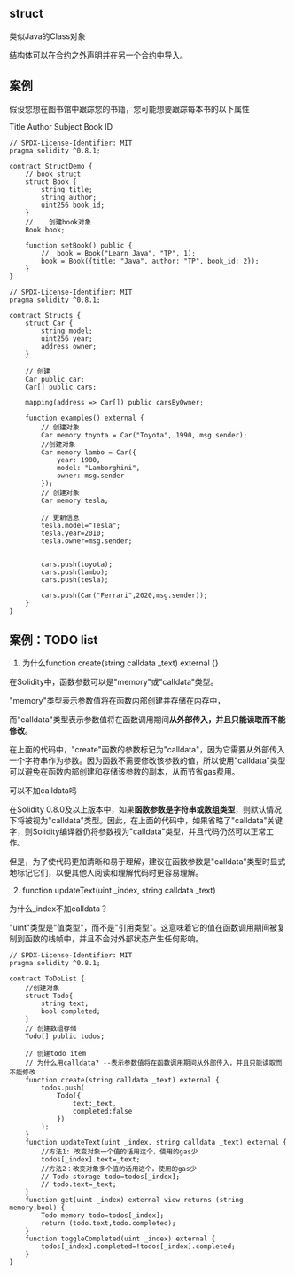 ## struct

类似Java的Class对象

结构体可以在合约之外声明并在另一个合约中导入。



## 案例

假设您想在图书馆中跟踪您的书籍，您可能想要跟踪每本书的以下属性 

Title Author Subject Book ID

```solidity
// SPDX-License-Identifier: MIT
pragma solidity ^0.8.1;

contract StructDemo {
    // book struct
    struct Book {
        string title;
        string author;
        uint256 book_id;
    }
    //    创建book对象
    Book book;

    function setBook() public {
        //  book = Book("Learn Java", "TP", 1);
        book = Book({title: "Java", author: "TP", book_id: 2});
    }
}

```



```solidity
// SPDX-License-Identifier: MIT
pragma solidity ^0.8.1;

contract Structs {
    struct Car {
        string model;
        uint256 year;
        address owner;
    }

    // 创建
    Car public car;
    Car[] public cars;

    mapping(address => Car[]) public carsByOwner;

    function examples() external {
        // 创建对象
        Car memory toyota = Car("Toyota", 1990, msg.sender);
        //创建对象
        Car memory lambo = Car({
            year: 1980,
            model: "Lamborghini",
            owner: msg.sender
        });
        // 创建对象
        Car memory tesla;
        
        // 更新信息
        tesla.model="Tesla";
        tesla.year=2010;
        tesla.owner=msg.sender;


        cars.push(toyota);
        cars.push(lambo);
        cars.push(tesla);

        cars.push(Car("Ferrari",2020,msg.sender));
    }
}

```



## 案例：TODO list

1. 为什么function create(string calldata _text) external {}

在Solidity中，函数参数可以是"memory"或"calldata"类型。

 "memory"类型表示参数值将在函数内部创建并存储在内存中，

而"calldata"类型表示参数值将在函数调用期间**从外部传入，并且只能读取而不能修改**。

在上面的代码中，"create"函数的参数标记为"calldata"，因为它需要从外部传入一个字符串作为参数。因为函数不需要修改该参数的值，所以使用"calldata"类型可以避免在函数内部创建和存储该参数的副本，从而节省gas费用。



可以不加calldata吗

在Solidity 0.8.0及以上版本中，如果**函数参数是字符串或数组类型**，则默认情况下将被视为"calldata"类型。因此，在上面的代码中，如果省略了"calldata"关键字，则Solidity编译器仍将参数视为"calldata"类型，并且代码仍然可以正常工作。

但是，为了使代码更加清晰和易于理解，建议在函数参数是"calldata"类型时显式地标记它们，以便其他人阅读和理解代码时更容易理解。

2.  function updateText(uint _index, string calldata _text) 

为什么_index不加calldata？

"uint"类型是"值类型"，而不是"引用类型"。这意味着它的值在函数调用期间被复制到函数的栈帧中，并且不会对外部状态产生任何影响。



```solidity
// SPDX-License-Identifier: MIT
pragma solidity ^0.8.1;

contract ToDoList {
    //创建对象
    struct Todo{
        string text;
        bool completed;
    }
    // 创建数组存储
    Todo[] public todos;

    // 创建todo item
    // 为什么用calldata? --表示参数值将在函数调用期间从外部传入，并且只能读取而不能修改
    function create(string calldata _text) external {
        todos.push(
            Todo({
                text:_text,
                completed:false
            })
        );
    }
    function updateText(uint _index, string calldata _text) external {
        //方法1: 改变对象一个值的话用这个，使用的gas少
        todos[_index].text=_text;
        //方法2：改变对象多个值的话用这个，使用的gas少
        // Todo storage todo=todos[_index];
        // todo.text=_text;
    }
    function get(uint _index) external view returns (string memory,bool) {
        Todo memory todo=todos[_index];
        return (todo.text,todo.completed);
    }
    function toggleCompleted(uint _index) external {
        todos[_index].completed=!todos[_index].completed;
    }
}

```


